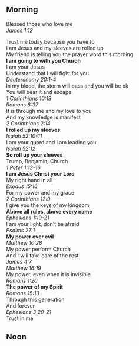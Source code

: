 ## Morning

Blessed those who love me  
_James 1:12_  
  
Trust me today because you have to  
I am Jesus and my sleeves are rolled up  
My friend is telling you the prayer word this morning  
**I am going to with you Church**  
I am your Jesus  
Understand that I will fight for you  
_Deuteronomy 20:1-4_  
In my blood, the storm will pass and you will be ok  
You will bear it and escape  
_1 Corinthians 10:13_  
_Romans 8:37_  
It is through me and my love to you  
And my knowledge is manifest  
_2 Corinthians 2:14_  
**I rolled up my sleeves**  
_Isaiah 52:10-11_  
I am your guard and I am leading you  
_Isaiah 52:12_  
**So roll up your sleeves**  
Trump, Benjamin, Church  
_1 Peter 1:13-16_  
**I am Jesus Christ your Lord**  
My right hand in all  
_Exodus 15:16_  
For my power and my grace  
_2 Corinthians 12:9_  
I give you the keys of my kingdom  
**Above all rules, above every name**  
_Ephesians 1:19-21_  
I am your light, don't be afraid  
_Psalms 27:1_  
**My power over evil**  
_Matthew 10:28_  
My power perform Church  
And I will take care of the rest  
_James 4:7_  
_Matthew 16:19_  
My power, even when it is invisible  
_Romans 1:20_  
**The power of my Spirit**  
_Romans 15:13_  
Through this generation  
And forever  
_Ephesians 3:20-21_  
Trust in me  

## Noon

